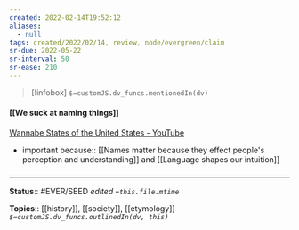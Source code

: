 ```yaml
---
created: 2022-02-14T19:52:12 
aliases:
  - null
tags: created/2022/02/14, review, node/evergreen/claim
sr-due: 2022-05-22
sr-interval: 50
sr-ease: 210
---
```

> [!infobox]
`$=customJS.dv_funcs.mentionedIn(dv)`

#### [[We suck at naming things]] 

[Wannabe States of the United States - YouTube](https://www.youtube.com/watch?v=xgDF77EBGnY)
- important because:: [[Names matter because they effect people's perception and understanding]] and [[Language shapes our intuition]]

### <hr class="footnote"/>

**Status**:: #EVER/SEED 
*edited `=this.file.mtime`*

**Topics**:: [[history]], [[society]], [[etymology]]
*`$=customJS.dv_funcs.outlinedIn(dv, this)`*

